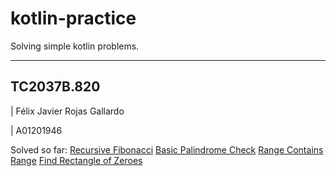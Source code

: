 # kotlin-practice

Solving simple kotlin problems.

---
## TC2037B.820
| Félix Javier Rojas Gallardo

| A01201946

Solved so far:
[Recursive Fibonacci](fibonacciRecursivo.kt)
[Basic Palindrome Check](isPalindromeBasic.kt)
[Range Contains Range](rangeContainsRange.kt)
[Find Rectangle of Zeroes](findRectangle.kt)
